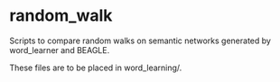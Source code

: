 # random_walk
Scripts to compare random walks on semantic networks generated by word_learner and BEAGLE.

These files are to be placed in word_learning/.
